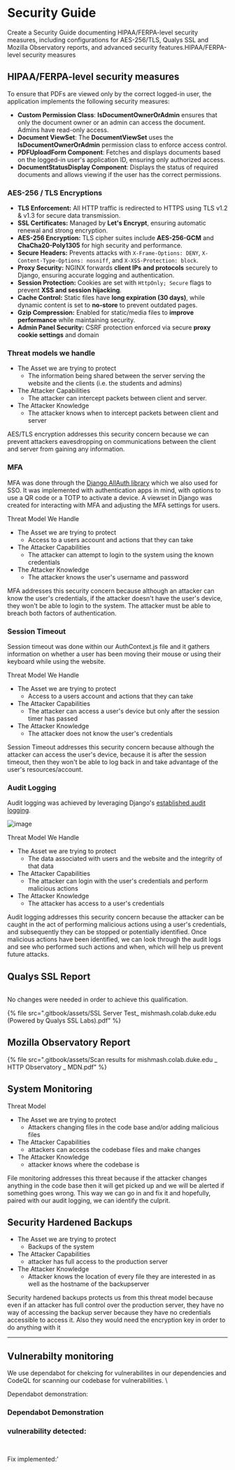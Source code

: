 # Security Guide

Create a Security Guide documenting HIPAA/FERPA-level security measures, including configurations for AES-256/TLS, Qualys SSL and Mozilla Observatory reports, and advanced security features.HIPAA/FERPA-level security measures

## HIPAA/FERPA-level security measures

To ensure that PDFs are viewed only by the correct logged-in user, the application implements the following security measures:

* **Custom Permission Class**: **IsDocumentOwnerOrAdmin** ensures that only the document owner or an admin can access the document. Admins have read-only access.
* **Document ViewSet**: The **DocumentViewSet** uses the **IsDocumentOwnerOrAdmin** permission class to enforce access control.
* **PDFUploadForm Component**: Fetches and displays documents based on the logged-in user's application ID, ensuring only authorized access.
* **DocumentStatusDisplay Component**: Displays the status of required documents and allows viewing if the user has the correct permissions.

### AES-256 / TLS Encryptions

* **TLS Enforcement:** All HTTP traffic is redirected to HTTPS using TLS v1.2 & v1.3 for secure data transmission.
* **SSL Certificates:** Managed by **Let's Encrypt**, ensuring automatic renewal and strong encryption.
* **AES-256 Encryption:** TLS cipher suites include **AES-256-GCM** and **ChaCha20-Poly1305** for high security and performance.
* **Secure Headers:** Prevents attacks with `X-Frame-Options: DENY`, `X-Content-Type-Options: nosniff`, and `X-XSS-Protection: block`.
* **Proxy Security:** NGINX forwards **client IPs and protocols** securely to Django, ensuring accurate logging and authentication.
* **Session Protection:** Cookies are set with `HttpOnly; Secure` flags to prevent **XSS and session hijacking**.
* **Cache Control:** Static files have **long expiration (30 days)**, while dynamic content is set to **no-store** to prevent outdated pages.
* **Gzip Compression:** Enabled for static/media files to **improve performance** while maintaining security.
* **Admin Panel Security:** CSRF protection enforced via secure **proxy cookie settings** and domain

### Threat models we handle

* The Asset we are trying to protect
  * The information being shared between the server serving the website and the clients (i.e. the students and admins)
* The Attacker Capabilities
  * The attacker can intercept packets between client and server.
* The Attacker Knowledge
  * The attacker knows when to intercept packets between client and server

AES/TLS encryption addresses this security concern because we can prevent attackers eavesdropping on communications between the client and server from gaining any information.

### MFA

MFA was done through the [Django AllAuth library](https://docs.allauth.org/en/dev/mfa/index.html) which we also used for SSO. It was implemented with authentication apps in mind, with options to use a QR code or a TOTP to activate a device. A viewset in Django was created for interacting with MFA and adjusting the MFA settings for users.

Threat Model We Handle

* The Asset we are trying to protect
  * Access to a users account and actions that they can take
* The Attacker Capabilities
  * The attacker can attempt to login to the system using the known credentials
* The Attacker Knowledge
  * The attacker knows the user's username and password

MFA addresses this security concern because although an attacker can know the user's credentials, if the attacker doesn't have the user's device, they won't be able to login to the system. The attacker must be able to breach both factors of authentication.

### Session Timeout

Session timeout was done within our AuthContext.js file and it gathers information on whether a user has been moving their mouse or using their keyboard while using the website.

Threat Model We Handle

* The Asset we are trying to protect
  * Access to a users account and actions that they can take
* The Attacker Capabilities
  * The attacker can access a user's device but only after the session timer has passed
* The Attacker Knowledge
  * The attacker does not know the user's credentials

Session Timeout addresses this security concern because although the attacker can access the user's device, because it is after the session timeout, then they won't be able to log back in and take advantage of the user's resources/account.

### Audit Logging

Audit logging was achieved by leveraging Django's [established audit logging](https://django-auditlog.readthedocs.io/en/latest/).

![image](https://github.com/user-attachments/assets/d693fd20-1157-4da6-92f9-943bdc5984b9)

Threat Model We Handle

* The Asset we are trying to protect
  * The data associated with users and the website and the integrity of that data
* The Attacker Capabilities
  * The attacker can login with the user's credentials and perform malicious actions
* The Attacker Knowledge
  * The attacker has access to a user's credentials

Audit logging addresses this security concern because the attacker can be caught in the act of performing malicious actions using a user's credentials, and subsequently they can be stopped or potentially identified. Once malicious actions have been identified, we can look through the audit logs and see who performed such actions and when, which will help us prevent future attacks.

## Qualys SSL Report

<figure><img src=".gitbook/assets/image (3) (1).png" alt=""><figcaption></figcaption></figure>

No changes were needed in order to achieve this qualification.

{% file src=".gitbook/assets/SSL Server Test_ mishmash.colab.duke.edu (Powered by Qualys SSL Labs).pdf" %}

## Mozilla Observatory Report

{% file src=".gitbook/assets/Scan results for mishmash.colab.duke.edu _ HTTP Observatory _ MDN.pdf" %}

## System Monitoring

Threat Model

* The Asset we are trying to protect
  * Attackers changing files in the code base and/or adding malicious files
* The Attacker Capabilities
  * attackers can access the codebase files and make changes
* The Attacker Knowledge
  * attacker knows where the codebase is

File monitoring addresses this threat because if the attacker changes anything in the code base then it will get picked up and we will be alerted if something goes wrong. This way we can go in and fix it and hopefully, paired with our audit logging, we can identify the culprit.

## Security Hardened Backups

* The Asset we are trying to protect
  * Backups of the system
* The Attacker Capabilities
  * attacker has full access to the production server
* The Attacker Knowledge
  * Attacker knows the location of every file they are interested in as well as the hostname of the backupserver

Security hardened backups protects us from this threat model because even if an attacker has full control over the production server, they have no way of accessing the backup server because they have no credentials accessible to access it. Also they would need the encryption key in order to do anything with it



***

## Vulnerabilty monitoring



We use dependabot for chekcing for vulnerabilites in our dependencies and CodeQL for scanning our codebase for vulnerabilities. \




Dependabot demonstration:

### Dependabot Demonstration



### vulnerability detected:

<figure><img src=".gitbook/assets/image (4).png" alt=""><figcaption></figcaption></figure>

<figure><img src=".gitbook/assets/image (5).png" alt=""><figcaption></figcaption></figure>

Fix implemented:'

<figure><img src=".gitbook/assets/image (7).png" alt=""><figcaption></figcaption></figure>

<figure><img src=".gitbook/assets/image (6).png" alt=""><figcaption></figcaption></figure>



